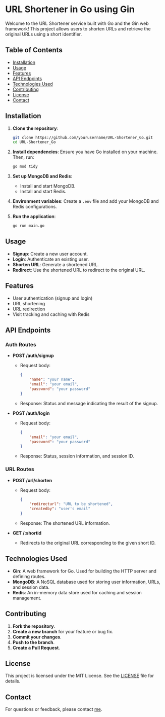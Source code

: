 # URL Shortener in Go using Gin

Welcome to the URL Shortener service built with Go and the Gin web framework! This project allows users to shorten URLs and retrieve the original URLs using a short identifier.

## Table of Contents
- [Installation](#installation)
- [Usage](#usage)
- [Features](#features)
- [API Endpoints](#api-endpoints)
- [Technologies Used](#technologies-used)
- [Contributing](#contributing)
- [License](#license)
- [Contact](#contact)

## Installation

1. **Clone the repository**:
    ```sh
    git clone https://github.com/yourusername/URL-Shortener_Go.git
    cd URL-Shortener_Go
    ```

2. **Install dependencies**:
    Ensure you have Go installed on your machine. Then, run:
    ```sh
    go mod tidy
    ```

3. **Set up MongoDB and Redis**:
    - Install and start MongoDB.
    - Install and start Redis.

4. **Environment variables**:
    Create a `.env` file and add your MongoDB and Redis configurations.

5. **Run the application**:
    ```sh
    go run main.go
    ```

## Usage

- **Signup**: Create a new user account.
- **Login**: Authenticate an existing user.
- **Shorten URL**: Generate a shortened URL.
- **Redirect**: Use the shortened URL to redirect to the original URL.

## Features

- User authentication (signup and login)
- URL shortening
- URL redirection
- Visit tracking and caching with Redis

## API Endpoints

### Auth Routes

- **POST /auth/signup**
    - Request body:
        ```json
        {
            "name": "your name",
            "email": "your email",
            "password": "your password"
        }
        ```
    - Response: Status and message indicating the result of the signup.

- **POST /auth/login**
    - Request body:
        ```json
        {
            "email": "your email",
            "password": "your password"
        }
        ```
    - Response: Status, session information, and session ID.

### URL Routes

- **POST /url/shorten**
    - Request body:
        ```json
        {
            "redirecturl": "URL to be shortened",
            "createdby": "user's email"
        }
        ```
    - Response: The shortened URL information.

- **GET /:shortid**
    - Redirects to the original URL corresponding to the given short ID.

## Technologies Used

- **Gin**: A web framework for Go. Used for building the HTTP server and defining routes.
- **MongoDB**: A NoSQL database used for storing user information, URLs, and session data.
- **Redis**: An in-memory data store used for caching and session management.

## Contributing

1. **Fork the repository**.
2. **Create a new branch** for your feature or bug fix.
3. **Commit your changes**.
4. **Push to the branch**.
5. **Create a Pull Request**.


## License

This project is licensed under the MIT License. See the [LICENSE](LICENSE) file for details.

## Contact

For questions or feedback, please contact [me](mailto:harshhvstech1975@gmail.com).
